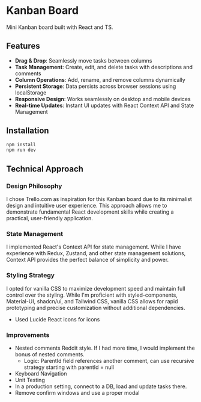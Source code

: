 # Kanban Board
Mini Kanban board built with React and TS.

## Features

- **Drag & Drop**: Seamlessly move tasks between columns
- **Task Management**: Create, edit, and delete tasks with descriptions and comments
- **Column Operations**: Add, rename, and remove columns dynamically
- **Persistent Storage**: Data persists across browser sessions using localStorage
- **Responsive Design**: Works seamlessly on desktop and mobile devices
- **Real-time Updates**: Instant UI updates with React Context API and State Management

## Installation

```bash
npm install
npm run dev
```

## Technical Approach

### Design Philosophy

I chose Trello.com as inspiration for this Kanban board due to its minimalist design and intuitive user experience. This approach allows me to demonstrate fundamental React development skills while creating a practical, user-friendly application.

### State Management

I implemented React's Context API for state management. While I have experience with Redux, Zustand, and other state management solutions, Context API provides the perfect balance of simplicity and power.

### Styling Strategy

I opted for vanilla CSS to maximize development speed and maintain full control over the styling. While I'm proficient with styled-components, Material-UI, shadcn/ui, and Tailwind CSS, vanilla CSS allows for rapid prototyping and precise customization without additional dependencies.

- Used Lucide React icons for icons
  
### Improvements
- Nested comments Reddit style. If I had more time, I would implement the bonus of nested comments.
    - Logic: ParentId field references another comment, can use recursive strategy starting with parentId = null
- Keyboard Navigation
- Unit Testing
- In a production setting, connect to a DB, load and update tasks there.
- Remove confirm windows and use a proper modal

